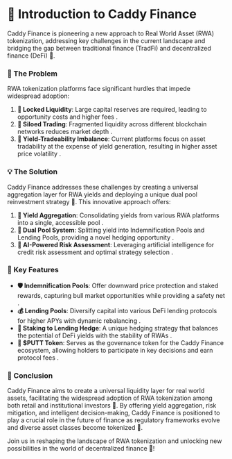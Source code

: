 # 🚀 Introduction to Caddy Finance

Caddy Finance is pioneering a new approach to Real World Asset (RWA) tokenization, addressing key challenges in the current landscape and bridging the gap between traditional finance (TradFi) and decentralized finance (DeFi) 🌉.

### 🚨 The Problem

RWA tokenization platforms face significant hurdles that impede widespread adoption:

1. **🚫 Locked Liquidity**: Large capital reserves are required, leading to opportunity costs and higher fees .
2. **🚧 Siloed Trading**: Fragmented liquidity across different blockchain networks reduces market depth .
3. **🔄 Yield-Tradeability Imbalance**: Current platforms focus on asset tradability at the expense of yield generation, resulting in higher asset price volatility .

### 💡 The Solution

Caddy Finance addresses these challenges by creating a universal aggregation layer for RWA yields and deploying a unique dual pool reinvestment strategy 🔄. This innovative approach offers:

1. **🌈 Yield Aggregation**: Consolidating yields from various RWA platforms into a single, accessible pool .
2. **🚧 Dual Pool System**: Splitting yield into Indemnification Pools and Lending Pools, providing a novel hedging opportunity .
3. **🤖 AI-Powered Risk Assessment**: Leveraging artificial intelligence for credit risk assessment and optimal strategy selection .

### 🎉 Key Features

* **🛡️ Indemnification Pools**: Offer downward price protection and staked rewards, capturing bull market opportunities while providing a safety net .
* **💰 Lending Pools**: Diversify capital into various DeFi lending protocols for higher APYs with dynamic rebalancing .
* **🔄 Staking to Lending Hedge**: A unique hedging strategy that balances the potential of DeFi yields with the stability of RWAs .
* **💸 $PUTT Token**: Serves as the governance token for the Caddy Finance ecosystem, allowing holders to participate in key decisions and earn protocol fees .

### 🌟 Conclusion

Caddy Finance aims to create a universal liquidity layer for real world assets, facilitating the widespread adoption of RWA tokenization among both retail and institutional investors 🚀. By offering yield aggregation, risk mitigation, and intelligent decision-making, Caddy Finance is positioned to play a crucial role in the future of finance as regulatory frameworks evolve and diverse asset classes become tokenized 🚧.

Join us in reshaping the landscape of RWA tokenization and unlocking new possibilities in the world of decentralized finance 🚀!
